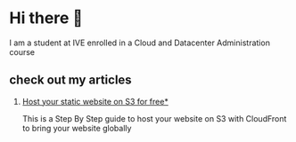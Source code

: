 # Hi there 👋

I am a student at IVE enrolled in a Cloud and Datacenter Administration course

## check out my articles

1. <a href="articles/1.using-s3-cf-static-site.md">Host your static website on S3 for free\*</a>

   This is a Step By Step guide to host your website on S3 with CloudFront to bring your website globally  
